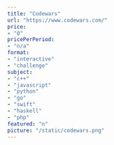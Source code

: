 ```yaml
---
title: "Codewars"
url: "https://www.codewars.com/"
price: 
- "0"
pricePerPeriod: 
- "n/a"
format: 
- "interactive"
- "challenge"
subject: 
- "c++"
- "javascript"
- "python"
- "go"
- "swift"
- "haskell"
- "php"
featured: "n"
picture: "/static/codewars.png"
---
```

